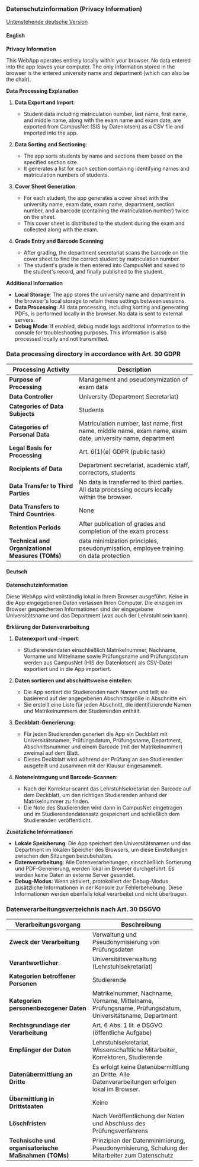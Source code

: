 ### Datenschutzinformation (Privacy Information)
[Untenstehende deutsche Version](https://pseudonymexammanager.github.io/privacy#deutsch)

#### English

**Privacy Information**

This WebApp operates entirely locally within your browser. No data entered into the app leaves your computer. The only information stored in the browser is the entered university name and department (which can also be the chair).

**Data Processing Explanation**

1. **Data Export and Import**:
   - Student data including matriculation number, last name, first name, and middle name, along with the exam name and exam date, are exported from CampusNet (SIS by Datenlotsen) as a CSV file and imported into the app.

2. **Data Sorting and Sectioning**:
   - The app sorts students by name and sections them based on the specified section size.
   - It generates a list for each section containing identifying names and matriculation numbers of students.

3. **Cover Sheet Generation**:
   - For each student, the app generates a cover sheet with the university name, exam date, exam name, department, section number, and a barcode (containing the matriculation number) twice on the sheet.
   - This cover sheet is distributed to the student during the exam and collected along with the exam.

4. **Grade Entry and Barcode Scanning**:
   - After grading, the department secretariat scans the barcode on the cover sheet to find the correct student by matriculation number.
   - The student's grade is then entered into CampusNet and saved to the student's record, and finally published to the student.

**Additional Information**

- **Local Storage**: The app stores the university name and department in the browser's local storage to retain these settings between sessions.
- **Data Processing**: All data processing, including sorting and generating PDFs, is performed locally in the browser. No data is sent to external servers.
- **Debug Mode**: If enabled, debug mode logs additional information to the console for troubleshooting purposes. This information is also processed locally and not transmitted.

### Data processing directory in accordance with Art. 30 GDPR

| **Processing Activity** | **Description** |
|--------------------------|------------------|
| **Purpose of Processing** | Management and pseudonymization of exam data |
| **Data Controller** | University (Department Secretariat) |
| **Categories of Data Subjects** | Students |
| **Categories of Personal Data** | Matriculation number, last name, first name, middle name, exam name, exam date, university name, department |
| **Legal Basis for Processing** | Art. 6(1)(e) GDPR (public task) |
| **Recipients of Data** | Department secretariat, academic staff, correctors, students |
| **Data Transfer to Third Parties** | No data is transferred to third parties. All data processing occurs locally within the browser. |
| **Data Transfers to Third Countries** | None |
| **Retention Periods** | After publication of grades and completion of the exam process |
| **Technical and Organizational Measures (TOMs)** | data minimization principles, pseudonymisation, employee training on data protection |

#### Deutsch

**Datenschutzinformation**

Diese WebApp wird vollständig lokal in Ihrem Browser ausgeführt. Keine in die App eingegebenen Daten verlassen Ihren Computer. Die einzigen im Browser gespeicherten Informationen sind der eingegebene Universitätsname und das Department (was auch der Lehrstuhl sein kann).

**Erklärung der Datenverarbeitung**

1. **Datenexport und -import**:
   - Studierendendaten einschließlich Matrikelnummer, Nachname, Vorname und Mittelname sowie Prüfungsname und Prüfungsdatum werden aus CampusNet (HIS der Datenlotsen) als CSV-Datei exportiert und in die App importiert.

2. **Daten sortieren und abschnittsweise einteilen**:
   - Die App sortiert die Studierenden nach Namen und teilt sie basierend auf der angegebenen Abschnittsgröße in Abschnitte ein.
   - Sie erstellt eine Liste für jeden Abschnitt, die identifizierende Namen und Matrikelnummern der Studierenden enthält.

3. **Deckblatt-Generierung**:
   - Für jeden Studierenden generiert die App ein Deckblatt mit Universitätsnamen, Prüfungsdatum, Prüfungsname, Department, Abschnittsnummer und einem Barcode (mit der Matrikelnummer) zweimal auf dem Blatt.
   - Dieses Deckblatt wird während der Prüfung an den Studierenden ausgeteilt und zusammen mit der Klausur eingesammelt.

4. **Noteneintragung und Barcode-Scannen**:
   - Nach der Korrektur scannt das Lehrstuhlsekretariat den Barcode auf dem Deckblatt, um den richtigen Studierenden anhand der Matrikelnummer zu finden.
   - Die Note des Studierenden wird dann in CampusNet eingetragen und im Studierendendatensatz gespeichert und schließlich dem Studierenden veröffentlicht.

**Zusätzliche Informationen**

- **Lokale Speicherung**: Die App speichert den Universitätsnamen und das Department im lokalen Speicher des Browsers, um diese Einstellungen zwischen den Sitzungen beizubehalten.
- **Datenverarbeitung**: Alle Datenverarbeitungen, einschließlich Sortierung und PDF-Generierung, werden lokal im Browser durchgeführt. Es werden keine Daten an externe Server gesendet.
- **Debug-Modus**: Wenn aktiviert, protokolliert der Debug-Modus zusätzliche Informationen in der Konsole zur Fehlerbehebung. Diese Informationen werden ebenfalls lokal verarbeitet und nicht übertragen.

### Datenverarbeitungsverzeichnis nach Art. 30 DSGVO

| **Verarbeitungsvorgang** | **Beschreibung** |
|--------------------------|------------------|
| **Zweck der Verarbeitung** | Verwaltung und Pseudonymisierung von Prüfungsdaten |
| **Verantwortlicher**: | Universitätsverwaltung (Lehrstuhlsekretariat) |
| **Kategorien betroffener Personen** | Studierende |
| **Kategorien personenbezogener Daten** | Matrikelnummer, Nachname, Vorname, Mittelname, Prüfungsname, Prüfungsdatum, Universitätsname, Department |
| **Rechtsgrundlage der Verarbeitung** | Art. 6 Abs. 1 lit. e DSGVO (öffentliche Aufgabe) |
| **Empfänger der Daten** | Lehrstuhlsekretariat, Wissenschaftliche Mitarbeiter, Korrektoren, Studierende |
| **Datenübermittlung an Dritte** | Es erfolgt keine Datenübermittlung an Dritte. Alle Datenverarbeitungen erfolgen lokal im Browser. |
| **Übermittlung in Drittstaaten** | Keine |
| **Löschfristen** | Nach Veröffentlichung der Noten und Abschluss des Prüfungsverfahrens |
| **Technische und organisatorische Maßnahmen (TOMs)** | Prinzipien der Datenminimierung, Pseudonymisierung, Schulung der Mitarbeiter zum Datenschutz |

